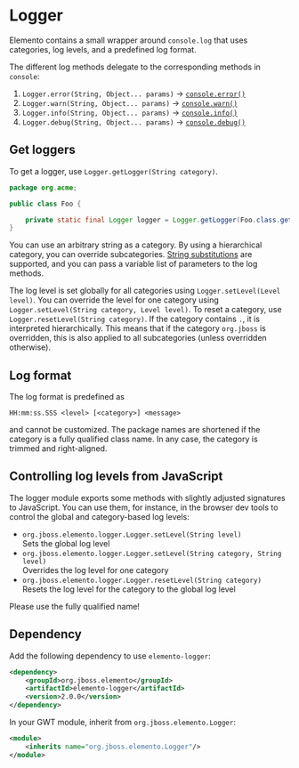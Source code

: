 # Logger

Elemento contains a small wrapper around `console.log` that uses categories, log levels, and a predefined log format.

The different log methods delegate to the corresponding methods in `console`:

1. `Logger.error(String, Object... params)` → [
   `console.error()`](https://developer.mozilla.org/en-US/docs/Web/API/console/error\_static)
2. `Logger.warn(String, Object... params)` → [
   `console.warn()`](https://developer.mozilla.org/en-US/docs/Web/API/console/warn\_static)
3. `Logger.info(String, Object... params)` → [
   `console.info()`](https://developer.mozilla.org/en-US/docs/Web/API/console/info\_static)
4. `Logger.debug(String, Object... params)` → [
   `console.debug()`](https://developer.mozilla.org/en-US/docs/Web/API/console/debug\_static)

## Get loggers

To get a logger, use `Logger.getLogger(String category)`.

```java
package org.acme;

public class Foo {

    private static final Logger logger = Logger.getLogger(Foo.class.getName());
}
```

You can use an arbitrary string as a category. By using a hierarchical category, you can override
subcategories. [String substitutions](https://developer.mozilla.org/en-US/docs/Web/API/console#using\_string\_substitutions) are
supported, and you can pass a variable list of parameters to the log methods.

The log level is set globally for all categories using `Logger.setLevel(Level level)`. You can override the level for one
category using `Logger.setLevel(String category, Level level)`. To reset a category, use `Logger.resetLevel(String category)`.
If the category contains `.`, it is interpreted hierarchically. This means that if the category `org.jboss` is overridden, this
is also applied to all subcategories (unless overridden otherwise).

## Log format

The log format is predefined as

```
HH:mm:ss.SSS <level> [<category>] <message>
```

and cannot be customized. The package names are shortened if the category is a fully qualified class name. In any case, the
category is trimmed and right-aligned.

## Controlling log levels from JavaScript

The logger module exports some methods with slightly adjusted signatures to JavaScript. You can use them, for instance, in the
browser dev tools to control the global and category-based log levels:

* `org.jboss.elemento.logger.Logger.setLevel(String level)`\
  Sets the global log level
* `org.jboss.elemento.logger.Logger.setLevel(String category, String level)`\
  Overrides the log level for one category
* `org.jboss.elemento.logger.Logger.resetLevel(String category)`\
  Resets the log level for the category to the global log level

Please use the fully qualified name!

## Dependency

Add the following dependency to use `elemento-logger`:

```xml
<dependency>
    <groupId>org.jboss.elemento</groupId>
    <artifactId>elemento-logger</artifactId>
    <version>2.0.0</version>
</dependency>
```

In your GWT module, inherit from `org.jboss.elemento.Logger`:

```xml
<module>
    <inherits name="org.jboss.elemento.Logger"/>
</module>
```
